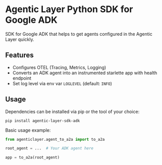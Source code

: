 # Agentic Layer Python SDK for Google ADK

SDK for Google ADK that helps to get agents configured in the Agentic Layer quickly.

## Features

- Configures OTEL (Tracing, Metrics, Logging)
- Converts an ADK agent into an instrumented starlette app with health endpoint
- Set log level via env var `LOGLEVEL` (default: `INFO`)

## Usage

Dependencies can be installed via pip or the tool of your choice:

```shell
pip install agentic-layer-sdk-adk
```

Basic usage example:

```python
from agenticlayer.agent_to_a2a import to_a2a

root_agent = ...  # Your ADK agent here

app = to_a2a(root_agent)
```
